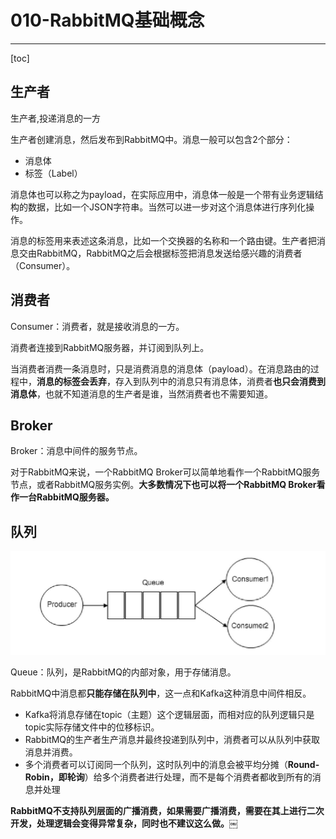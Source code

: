 # 010-RabbitMQ基础概念

---

[toc]

## 生产者

生产者,投递消息的一方

生产者创建消息，然后发布到RabbitMQ中。消息一般可以包含2个部分：

- 消息体
- 标签（Label）

消息体也可以称之为payload，在实际应用中，消息体一般是一个带有业务逻辑结构的数据，比如一个JSON字符串。当然可以进一步对这个消息体进行序列化操作。

消息的标签用来表述这条消息，比如一个交换器的名称和一个路由键。生产者把消息交由RabbitMQ，RabbitMQ之后会根据标签把消息发送给感兴趣的消费者（Consumer）。

## 消费者

Consumer：消费者，就是接收消息的一方。

消费者连接到RabbitMQ服务器，并订阅到队列上。

当消费者消费一条消息时，只是消费消息的消息体（payload）。在消息路由的过程中，**消息的标签会丢弃**，存入到队列中的消息只有消息体，消费者**也只会消费到消息体**，也就不知道消息的生产者是谁，当然消费者也不需要知道。

## Broker

Broker：消息中间件的服务节点。

对于RabbitMQ来说，一个RabbitMQ Broker可以简单地看作一个RabbitMQ服务节点，或者RabbitMQ服务实例。**大多数情况下也可以将一个RabbitMQ Broker看作一台RabbitMQ服务器。**

## 队列

<img src="../../../../assets/image-20201130130112840.png" alt="image-20201130130112840" style="zoom:50%;" />

Queue：队列，是RabbitMQ的内部对象，用于存储消息。

RabbitMQ中消息都**只能存储在队列中**，这一点和Kafka这种消息中间件相反。

- Kafka将消息存储在topic（主题）这个逻辑层面，而相对应的队列逻辑只是topic实际存储文件中的位移标识。
- RabbitMQ的生产者生产消息并最终投递到队列中，消费者可以从队列中获取消息并消费。
- 多个消费者可以订阅同一个队列，这时队列中的消息会被平均分摊（**Round-Robin，即轮询**）给多个消费者进行处理，而不是每个消费者都收到所有的消息并处理

**RabbitMQ不支持队列层面的广播消费，如果需要广播消费，需要在其上进行二次开发，处理逻辑会变得异常复杂，同时也不建议这么做。￼**